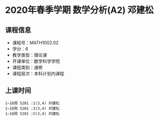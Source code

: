 # 2020年春季学期 数学分析(A2) 邓建松






## 课程信息

- 课程号：MATH1002.02
- 学分：6
- 教学类型：理论课
- 开课单位：数学科学学院
- 课程类别：通修
- 课程层次：本科计划内课程

## 上课时间

```
1~18周 5201 :1(3,4) 邓建松
1~18周 5201 :3(3,4) 邓建松
1~18周 5201 :5(3,4) 邓建松
```

